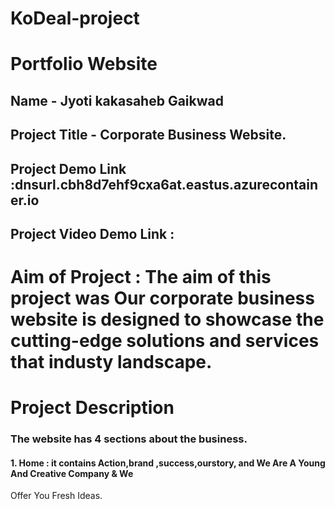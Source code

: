 # KoDeal-project
# Portfolio Website 
 ## Name - Jyoti kakasaheb Gaikwad
## Project Title - Corporate Business Website.
## Project Demo Link :dnsurl.cbh8d7ehf9cxa6at.eastus.azurecontainer.io
## Project Video Demo Link :


# Aim of Project : The aim of this project was Our corporate business website is designed to showcase the cutting-edge solutions and services that industy landscape.
# Project Description 
### The website has 4 sections about the business.
#### 1. Home : it contains Action,brand ,success,ourstory, and We Are A Young And Creative Company & We
Offer You Fresh Ideas.


